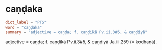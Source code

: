 # caṇḍaka

``` toml
dict_label = "PTS"
word = "caṇḍaka"
summary = "adjective = caṇḍa; f. caṇḍikā Pv.ii.3#5, & caṇḍiyā"
```

adjective = caṇḍa; f. caṇḍikā Pv.ii.3#5, & caṇḍiyā Ja.iii.259 (= kodhaṇā).

